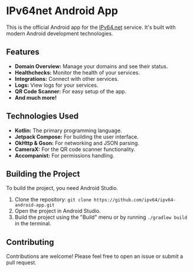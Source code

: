 # IPv64net Android App

This is the official Android app for the [IPv64.net](https://ipv64.net/) service. It's built with modern Android development technologies.

## Features

*   **Domain Overview:** Manage your domains and see their status.
*   **Healthchecks:** Monitor the health of your services.
*   **Integrations:** Connect with other services.
*   **Logs:** View logs for your services.
*   **QR Code Scanner:** For easy setup of the app.
*   **And much more!**

## Technologies Used

*   **Kotlin:** The primary programming language.
*   **Jetpack Compose:** For building the user interface.
*   **OkHttp & Gson:** For networking and JSON parsing.
*   **CameraX:** For the QR code scanner functionality.
*   **Accompanist:** For permissions handling.

## Building the Project

To build the project, you need Android Studio.

1.  Clone the repository: `git clone https://github.com/ipv64/ipv64-android-app.git`
2.  Open the project in Android Studio.
3.  Build the project using the "Build" menu or by running `./gradlew build` in the terminal.

## Contributing

Contributions are welcome! Please feel free to open an issue or submit a pull request.
